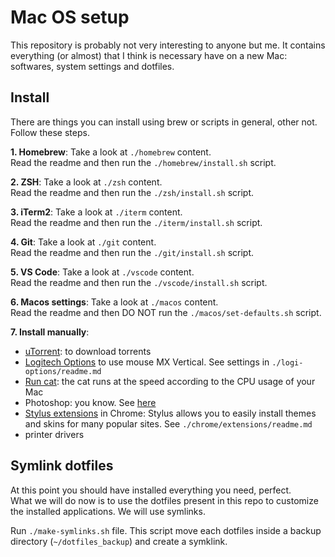 # Mac OS setup

This repository is probably not very interesting to anyone but me.
It contains everything (or almost) that I think is necessary have on a new Mac: softwares, system settings and dotfiles.

## Install

There are things you can install using brew or scripts in general, other not.
Follow these steps.

**1. Homebrew**: Take a look at `./homebrew` content.\
Read the readme and then run the `./homebrew/install.sh` script.

**2. ZSH**: Take a look at `./zsh` content.\
Read the readme and then run the `./zsh/install.sh` script.

**3. iTerm2**: Take a look at `./iterm` content.\
Read the readme and then run the `./iterm/install.sh` script.

**4. Git**: Take a look at `./git` content.\
Read the readme and then run the `./git/install.sh` script.

**5. VS Code**: Take a look at `./vscode` content.\
Read the readme and then run the `./vscode/install.sh` script.

**6. Macos settings**: Take a look at `./macos` content.\
Read the readme and then DO NOT run the `./macos/set-defaults.sh` script.

**7. Install manually**: 
- [uTorrent](https://www.utorrent.com/intl/it/downloads/mac): to download torrents
- [Logitech Options](https://www.logitech.com/it-it/product/options) to use mouse MX Vertical. See settings in `./logi-options/readme.md`
- [Run cat](https://apps.apple.com/us/app/runcat/id1429033973?mt=12): the cat runs at the speed according to the CPU usage of your Mac
- Photoshop: you know. See [here](https://drive.google.com/open?id=1nBiyFOkjIfmYKfxHJfflpJaAbKjLrD0H)
- [Stylus extensions](https://chrome.google.com/webstore/detail/stylus/clngdbkpkpeebahjckkjfobafhncgmne?hl=en) in Chrome: Stylus allows you to easily install themes and skins for many popular sites. See `./chrome/extensions/readme.md`
- printer drivers

## Symlink dotfiles

At this point you should have installed everything you need, perfect.\
What we will do now is to use the dotfiles present in this repo to customize the installed applications. We will use symlinks.

Run `./make-symlinks.sh` file.
This script move each dotfiles inside a backup directory (`~/dotfiles_backup`) and create a symklink.
